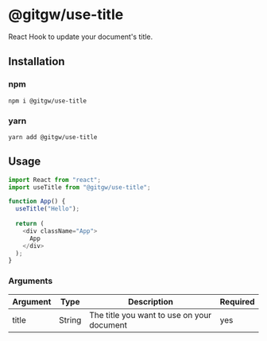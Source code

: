 # @gitgw/use-title
React Hook to update your document's title.

## Installation
### npm
```
npm i @gitgw/use-title
```

### yarn
```
yarn add @gitgw/use-title
```

## Usage
```javascript
import React from "react";
import useTitle from "@gitgw/use-title";

function App() {
  useTitle("Hello");
  
  return (
    <div className="App">
      App
    </div>
  );
}
```

### Arguments
Argument|Type|Description|Required|
|-|-|-|-|
|title|String|The title you want to use on your document|yes